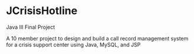 # JCrisisHotline
Java III Final Project

A 10 member project to design and build a call record management system for a crisis support center using Java, MySQL, and JSP


